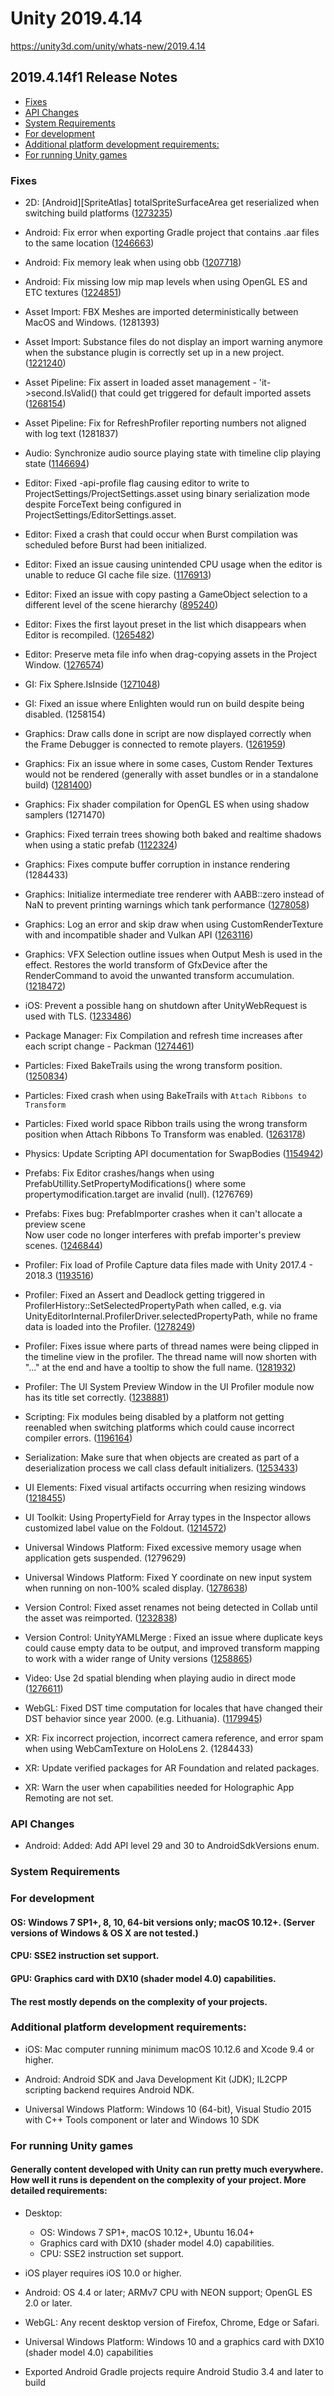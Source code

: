 # Unity 2019.4.14

https://unity3d.com/unity/whats-new/2019.4.14

## 2019.4.14f1 Release Notes

- [Fixes](#fixes)
- [API Changes](#api-changes)
- [System Requirements](#system-requirements)
- [For development](#for-development)
- [Additional platform development requirements:](#additional-platform-development-requirements)
- [For running Unity games](#for-running-unity-games)


### Fixes

*   2D: \[Android\]\[SpriteAtlas\] totalSpriteSurfaceArea get reserialized when switching build platforms ([1273235](https://issuetracker.unity3d.com/issues/android-spriteatlas-totalspritesurfacearea-get-reserialized-when-switching-build-platforms))
    
*   Android: Fix error when exporting Gradle project that contains .aar files to the same location ([1246663](https://issuetracker.unity3d.com/issues/unable-to-export-aar-file-more-than-once-in-an-android-project))
    
*   Android: Fix memory leak when using obb ([1207718](https://issuetracker.unity3d.com/issues/memory-usage-increases-while-switching-application-to-background-and-back-when-obb-expansion-files-are-used-in-the-project))
    
*   Android: Fix missing low mip map levels when using OpenGL ES and ETC textures ([1224851](https://issuetracker.unity3d.com/issues/android-opengles-reflection-probes-issue-when-built))
    
*   Asset Import: FBX Meshes are imported deterministically between MacOS and Windows. (1281393)
    
*   Asset Import: Substance files do not display an import warning anymore when the substance plugin is correctly set up in a new project. ([1221240](https://issuetracker.unity3d.com/issues/substance-designer-material-support-warnings-are-thrown-on-project-load-even-when-the-plugin-is-installed))
    
*   Asset Pipeline: Fix assert in loaded asset management - 'it->second.IsValid() that could get triggered for default imported assets ([1268154](https://issuetracker.unity3d.com/issues/asset-import-errors-thrown-on-creating-a-project-using-microgame-templates))
    
*   Asset Pipeline: Fix for RefreshProfiler reporting numbers not aligned with log text (1281837)
    
*   Audio: Synchronize audio source playing state with timeline clip playing state ([1146694](https://issuetracker.unity3d.com/issues/audiosource-dot-isplaying-is-set-to-false-when-audio-is-being-played-through-a-playable-director))
    
*   Editor: Fixed -api-profile flag causing editor to write to ProjectSettings/ProjectSettings.asset using binary serialization mode despite ForceText being configured in ProjectSettings/EditorSettings.asset.
    
*   Editor: Fixed a crash that could occur when Burst compilation was scheduled before Burst had been initialized.
    
*   Editor: Fixed an issue causing unintended CPU usage when the editor is unable to reduce GI cache file size. ([1176913](https://issuetracker.unity3d.com/issues/high-cpu-load-when-editor-is-trying-to-trim-full-gi-cache))
    
*   Editor: Fixed an issue with copy pasting a GameObject selection to a different level of the scene hierarchy ([895240](https://issuetracker.unity3d.com/issues/copy-slash-pasting-multiple-objects-to-a-different-hierarchy-level-reverses-or-randomizes-their-pasted-order))
    
*   Editor: Fixes the first layout preset in the list which disappears when Editor is recompiled. ([1265482](https://issuetracker.unity3d.com/issues/first-layout-preset-in-the-list-disappears-when-editor-is-recompiled))
    
*   Editor: Preserve meta file info when drag-copying assets in the Project Window. ([1276574](https://issuetracker.unity3d.com/issues/ctrl-plus-drag-or-option-plus-drag-on-an-asset-with-unsaved-changes-will-copy-an-asset-without-the-unsaved-changes))
    
*   GI: Fix Sphere.IsInside ([1271048](https://issuetracker.unity3d.com/issues/hdrp-directional-light-artefacts-in-2020-dot-2-0a21))
    
*   GI: Fixed an issue where Enlighten would run on build despite being disabled. (1258154)
    
*   Graphics: Draw calls done in script are now displayed correctly when the Frame Debugger is connected to remote players. ([1261959](https://issuetracker.unity3d.com/issues/mobile-draw-mesh-instanced-is-not-showed-in-frame-debbuger-on-mobile-devices))
    
*   Graphics: Fix an issue where in some cases, Custom Render Textures would not be rendered (generally with asset bundles or in a standalone build) ([1281400](https://issuetracker.unity3d.com/issues/android-customrendertexture-does-not-render-on-android-devices-when-the-shader-in-use-is-created-from-the-documentation))
    
*   Graphics: Fix shader compilation for OpenGL ES when using shadow samplers (1271470)
    
*   Graphics: Fixed terrain trees showing both baked and realtime shadows when using a static prefab ([1122324](https://issuetracker.unity3d.com/issues/static-gameobjects-that-belong-in-terrain-casts-realtime-shadows))
    
*   Graphics: Fixes compute buffer corruption in instance rendering (1284433)
    
*   Graphics: Initialize intermediate tree renderer with AABB::zero instead of NaN to prevent printing warnings which tank performance ([1278058](https://issuetracker.unity3d.com/issues/2-30-minute-delays-when-loading-culling-performance-scene))
    
*   Graphics: Log an error and skip draw when using CustomRenderTexture with and incompatible shader and Vulkan API ([1263116](https://issuetracker.unity3d.com/issues/android-vulkan-using-customrendertexture-result-in-black-screen-nothing-rendered-on-a-specific-project))
    
*   Graphics: VFX Selection outline issues when Output Mesh is used in the effect. Restores the world transform of GfxDevice after the RenderCommand to avoid the unwanted transform accumulation. ([1218472](https://issuetracker.unity3d.com/issues/scene-vfx-selection-outline-issues-when-output-mesh-is-used-in-the-effect))
    
*   iOS: Prevent a possible hang on shutdown after UnityWebRequest is used with TLS. ([1233486](https://issuetracker.unity3d.com/issues/ios-tvos-application-dot-quit-freezes-the-application-if-unitywebrequest-was-called))
    
*   Package Manager: Fix Compilation and refresh time increases after each script change - Packman ([1274461](https://issuetracker.unity3d.com/issues/compilation-and-refresh-time-increases-after-each-script-change))
    
*   Particles: Fixed BakeTrails using the wrong transform position. ([1250834](https://issuetracker.unity3d.com/issues/particlesystemrenderer-baketrailsmesh-produces-a-trail-mesh-with-additional-tail-vertices-which-lead-to-a-pivot-of-the-object))
    
*   Particles: Fixed crash when using BakeTrails with `Attach Ribbons to Transform`
    
*   Particles: Fixed world space Ribbon trails using the wrong transform position when Attach Ribbons To Transform was enabled. ([1263178](https://issuetracker.unity3d.com/issues/ribbon-trail-with-attach-ribbons-to-transform-checked-and-simulation-space-property-set-to-world-is-attached-to-00-0-position))
    
*   Physics: Update Scripting API documentation for SwapBodies ([1154942](https://issuetracker.unity3d.com/issues/anchor-and-connectedanchor-gizmos-are-shown-in-incorrect-position-when-swap-bodies-in-configurable-joint-is-active))
    
*   Prefabs: Fix Editor crashes/hangs when using PrefabUtillity.SetPropertyModifications() where some propertymodification.target are invalid (null). (1276769)
    
*   Prefabs: Fixes bug: PrefabImporter crashes when it can't allocate a preview scene  
    Now user code no longer interferes with prefab importer's preview scenes. ([1246844](https://issuetracker.unity3d.com/issues/editor-crashes-slash-freezes-when-calling-prefabutility-dot-saveasprefabassetandconnect-function))
    
*   Profiler: Fix load of Profile Capture data files made with Unity 2017.4 - 2018.3 ([1193516](https://issuetracker.unity3d.com/issues/unable-to-load-a-profile-capture-from-unity-2017-when-unity-2018-or-above-is-used))
    
*   Profiler: Fixed an Assert and Deadlock getting triggered in ProfilerHistory::SetSelectedPropertyPath when called, e.g. via UnityEditorInternal.ProfilerDriver.selectedPropertyPath, while no frame data is loaded into the Profiler. ([1278249](https://issuetracker.unity3d.com/issues/hold-on-window-appears-and-loads-infinitely-when-setting-profilerdriver-dot-selectedpropertypath-while-the-profiler-holds-no-frames))
    
*   Profiler: Fixes issue where parts of thread names were being clipped in the timeline view in the profiler. The thread name will now shorten with "..." at the end and have a tooltip to show the full name. ([1281932](https://issuetracker.unity3d.com/issues/profiler-thread-pool-i-slash-o-selector-text-is-clipped-in-scripting-thread-drop-down))
    
*   Profiler: The UI System Preview Window in the UI Profiler module now has its title set correctly. ([1238881](https://issuetracker.unity3d.com/issues/profiler-ui-system-preview-window-title-is-not-user-friendly))
    
*   Scripting: Fix modules being disabled by a platform not getting reenabled when switching platforms which could cause incorrect compiler errors. ([1196164](https://issuetracker.unity3d.com/issues/osx-switching-an-urp-template-projects-build-target-to-tvos-will-create-reference-errors-to-xrsettings))
    
*   Serialization: Make sure that when objects are created as part of a deserialization process we call class default initializers. ([1253433](https://issuetracker.unity3d.com/issues/serializereference-non-serialized-fields-with-default-initializers-become-null-after-entering-playmode))
    
*   UI Elements: Fixed visual artifacts occurring when resizing windows ([1218455](https://issuetracker.unity3d.com/issues/imgui-vertical-scrollbar-flickers-in-the-inspector-on-resizing-the-window))
    
*   UI Toolkit: Using PropertyField for Array types in the Inspector allows customized label value on the Foldout. ([1214572](https://issuetracker.unity3d.com/issues/uielements-visual-elements-propertys-label-cannot-be-changed-when-it-is-an-array))
    
*   Universal Windows Platform: Fixed excessive memory usage when application gets suspended. (1279629)
    
*   Universal Windows Platform: Fixed Y coordinate on new input system when running on non-100% scaled display. ([1278638](https://issuetracker.unity3d.com/issues/mouse-position-on-y-axis-on-uwp-is-broken-when-display-scaling-is-set-to-non-100-percent-scaling))
    
*   Version Control: Fixed asset renames not being detected in Collab until the asset was reimported. ([1232838](https://issuetracker.unity3d.com/issues/added-asset-changes-are-lost-in-unity-collaborate-when-renaming-new-assets-with-asset-import-pipeline-v2-enabled))
    
*   Version Control: UnityYAMLMerge : Fixed an issue where duplicate keys could cause empty data to be output, and improved transform mapping to work with a wider range of Unity versions ([1258865](https://issuetracker.unity3d.com/issues/unityyamlmerge-generates-an-empty-prefab-when-merging-a-custom-prefab-with-itself))
    
*   Video: Use 2d spatial blending when playing audio in direct mode ([1276611](https://issuetracker.unity3d.com/issues/videoplayer-plays-sound-in-mono-when-audio-output-mode-is-set-to-direct-and-the-video-playing-has-2-channels))
    
*   WebGL: Fixed DST time computation for locales that have changed their DST behavior since year 2000. (e.g. Lithuania). ([1179945](https://issuetracker.unity3d.com/issues/webgl-datetime-dot-tolocaltime-does-not-convert-to-local-time-in-build-when-using-chrome-slash-firefox-slash-opera-browsers))
    
*   XR: Fix incorrect projection, incorrect camera reference, and error spam when using WebCamTexture on HoloLens 2. (1284433)
    
*   XR: Update verified packages for AR Foundation and related packages.
    
*   XR: Warn the user when capabilities needed for Holographic App Remoting are not set.
    

### API Changes

*   Android: Added: Add API level 29 and 30 to AndroidSdkVersions enum.

### System Requirements

### For development

#### OS: Windows 7 SP1+, 8, 10, 64-bit versions only; macOS 10.12+. (Server versions of Windows & OS X are not tested.)

#### CPU: SSE2 instruction set support.

#### GPU: Graphics card with DX10 (shader model 4.0) capabilities.

#### The rest mostly depends on the complexity of your projects.

### Additional platform development requirements:

*   iOS: Mac computer running minimum macOS 10.12.6 and Xcode 9.4 or higher.
    
*   Android: Android SDK and Java Development Kit (JDK); IL2CPP scripting backend requires Android NDK.
    
*   Universal Windows Platform: Windows 10 (64-bit), Visual Studio 2015 with C++ Tools component or later and Windows 10 SDK
    

### For running Unity games

#### Generally content developed with Unity can run pretty much everywhere. How well it runs is dependent on the complexity of your project. More detailed requirements:

*   Desktop:
    
    *   OS: Windows 7 SP1+, macOS 10.12+, Ubuntu 16.04+
    *   Graphics card with DX10 (shader model 4.0) capabilities.
    *   CPU: SSE2 instruction set support.
*   iOS player requires iOS 10.0 or higher.
    
*   Android: OS 4.4 or later; ARMv7 CPU with NEON support; OpenGL ES 2.0 or later.
    
*   WebGL: Any recent desktop version of Firefox, Chrome, Edge or Safari.
    
*   Universal Windows Platform: Windows 10 and a graphics card with DX10 (shader model 4.0) capabilities
    
*   Exported Android Gradle projects require Android Studio 3.4 and later to build